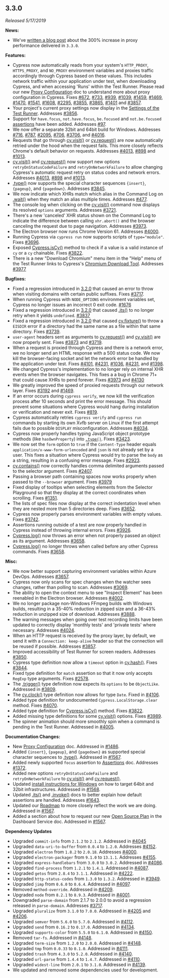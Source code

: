 ## 3.3.0

*Released 5/17/2019*

**News:**

- We've [written a blog post](https://www.cypress.io/blog/2019/05/22/how-we-improved-network-speed-by-300-in-cypress-3-3-0/) about the 300% increase in proxy performance delivered in `3.3.0`.

**Features:**

- Cypress now automatically reads from your system's `HTTP_PROXY`, `HTTPS_PROXY`, and `NO_PROXY` environment variables and proxies traffic accordingly through Cypress based on these values. This includes network traffic within your application under test, when downloading Cypress, and when accessing 'Runs' within the Test Runner. Please read our new [Proxy Configuration](/guides/references/proxy-configuration) doc to understand more about proxy configuration in Cypress. Fixes [#672](https://github.com/cypress-io/cypress/issues/672), [#733](https://github.com/cypress-io/cypress/issues/733), [#939](https://github.com/cypress-io/cypress/issues/939), [#1039](https://github.com/cypress-io/cypress/issues/1039), [#1459](https://github.com/cypress-io/cypress/issues/1459), [#1469](https://github.com/cypress-io/cypress/issues/1469), [#1470](https://github.com/cypress-io/cypress/issues/1470), [#1541](https://github.com/cypress-io/cypress/issues/1541), [#1608](https://github.com/cypress-io/cypress/issues/1608), [#2295](https://github.com/cypress-io/cypress/issues/2295), [#3855](https://github.com/cypress-io/cypress/issues/3855), [#3865](https://github.com/cypress-io/cypress/issues/3865), [#1401](https://github.com/cypress-io/cypress/issues/1401) and [#3857](https://github.com/cypress-io/cypress/issues/3857).
- Your project's current proxy settings now display in the [Settings of the Test Runner](/guides/references/proxy-configuration#View-proxy-settings-in-Cypress). Addresses [#3856](https://github.com/cypress-io/cypress/issues/3856).
- Support for `have.focus`, `not.have.focus`, `be.focused` and `not.be.focused` [assertions](/guides/references/assertions) have been added. Addresses [#97](https://github.com/cypress-io/cypress/issues/97).
- We now offer a separate 32bit and 64bit build for Windows. Addresses [#716](https://github.com/cypress-io/cypress/issues/716), [#787](https://github.com/cypress-io/cypress/issues/787), [#2095](https://github.com/cypress-io/cypress/issues/2095), [#706](https://github.com/cypress-io/cypress/issues/706), [#3706](https://github.com/cypress-io/cypress/issues/3706), and [#4016](https://github.com/cypress-io/cypress/issues/4016).
- Requests that go through [cy.visit()](/api/commands/visit) or [cy.request()](/api/commands/request) are now automatically retried under the hood when the request fails. This more closely reflects Chrome's default behavior on requests. Addresses [#4013](https://github.com/cypress-io/cypress/issues/4013), [#898](https://github.com/cypress-io/cypress/issues/898) and [#1013](https://github.com/cypress-io/cypress/issues/1013).
- [cy.visit()](/api/commands/visit) and [cy.request()](/api/commands/request) now support new options `retryOnStatusCodeFailure` and `retryOnNetworkFailure` to allow changing Cypress's automatic request retry on status codes and network errors. Addresses [#4013](https://github.com/cypress-io/cypress/issues/4013), [#898](https://github.com/cypress-io/cypress/issues/898) and [#1013](https://github.com/cypress-io/cypress/issues/1013).
- [.type()](/api/commands/type) now supports the special character sequences `{insert}`, `{pageup}`, and `{pagedown}`. Addresses [#3845](https://github.com/cypress-io/cypress/issues/3845).
- We now indicate which XHRs match which alias in the Command Log on [.wait()](/api/commands/wait) when they match an alias multiple times. Addresses [#477](https://github.com/cypress-io/cypress/issues/477).
- The console log when clicking on the [cy.visit()](/api/commands/visit) command now displays its resolved `options` arguments. Addresses [#3721](https://github.com/cypress-io/cypress/issues/3721).
- There's a new 'canceled' XHR status shown on the Command Log to indicate the difference between calling `xhr.abort()` and the browser canceling the request due to page navigation. Addresses [#3973](https://github.com/cypress-io/cypress/issues/3973).
- The Electron browser now runs Chrome Version 61. Addresses [#4000](https://github.com/cypress-io/cypress/issues/4000).
- Running Cypress via `cypress run` now supports scripts of `type="module"`. Fixes [#3696](https://github.com/cypress-io/cypress/issues/3696).
- Exposed [Cypress.isCy()](/api/cypress-api/iscy) method to check if a value is a valid instance of `cy` or a `cy` chainable. Fixes [#3822](https://github.com/cypress-io/cypress/issues/3822).
- There is a new "Download Chromium" menu item in the "Help" menu of the Test Runner links to Cypress's [Chromium Download Tool](https://on.cypress.io/chromium-downloads). Addresses [#3977](https://github.com/cypress-io/cypress/issues/3977)

**Bugfixes:**

- Fixed a regression introduced in [3.2.0](/guides/references/changelog#3-2-0) that caused an error to throw when visiting domains with certain public suffixes. Fixes [#3717](https://github.com/cypress-io/cypress/issues/3717).
- When running Cypress with `NODE_OPTIONS` environment variables set, Cypress no longer issues an incorrect 0 exit code. [#1676](https://github.com/cypress-io/cypress/issues/1676)
- Fixed a regression introduced in [3.2.0](/guides/references/changelog#3-2-0) that caused [.its()](/api/commands/its) to no longer retry when it yields `undefined`. [#3837](https://github.com/cypress-io/cypress/issues/3837)
- Fixed a regression introduced in [3.2.0](/guides/references/changelog#3-2-0) that caused [cy.fixture()](/api/commands/fixture) to throw a `EISDIR` error if a directory had the same name as a file within that same directory. Fixes [#3739](https://github.com/cypress-io/cypress/issues/3739).
- `user-agent` headers sent as arguments to [cy.request()](/api/commands/request) and [cy.visit()](/api/commands/visit) are now properly sent. Fixes [#3873](https://github.com/cypress-io/cypress/issues/3873) and [#3719](https://github.com/cypress-io/cypress/issues/3719).
- When a request is proxied through Cypress and there is a network error, we no longer send an HTML response with a 500 status code. We now  kill the browser-facing socket and let the network error be handled by the application under test. Fixes [#4101](https://github.com/cypress-io/cypress/issues/4101), [#4231](https://github.com/cypress-io/cypress/issues/4231), [#1036](https://github.com/cypress-io/cypress/issues/1036), [#4231](https://github.com/cypress-io/cypress/issues/4231), and [#1398](https://github.com/cypress-io/cypress/issues/1398).
- We changed Cypress's implementation to no longer rely on internal XHR events when the browser navigates. This fixes a a bug in Chrome 71+ that could cause XHRs to pend forever. Fixes [#3973](https://github.com/cypress-io/cypress/issues/3973) and [#4130](https://github.com/cypress-io/cypress/issues/4130)
- We greatly improved the speed of proxied requests through our network layer. Fixes [#3192](https://github.com/cypress-io/cypress/issues/3192) and [#1469](https://github.com/cypress-io/cypress/issues/1469).
- If an error occurs during `cypress verify`, we now kill the verification process after 10 seconds and print the error message. This should prevent some situations where Cypress would hang during installation or verification and never exit. Fixes [#819](https://github.com/cypress-io/cypress/issues/819).
- Cypress automatically retries `cypress verify` and `cypress run` commands by starting its own Xvfb server on Linux if the first attempt fails due to possible `DISPLAY` misconfiguration. Addresses [#4034](https://github.com/cypress-io/cypress/issues/4034).
- Cypress now properly handles typing JavaScript object prototype methods (like `hasOwnProperty`) into [`.type()`](/api/commands/type). Fixes [#3423](https://github.com/cypress-io/cypress/issues/3423).
- We now set the `form` option to `true` if the `Content-Type` header equals `application/x-www-form-urlencoded` and `json` is not already set by a user. This fixes a situation where Cypress would try to parse the `body` as a string, resulting in a confusing error message. Fixes [#2923](https://github.com/cypress-io/cypress/issues/2923).
- [cy.contains()](/api/commands/contains) now correctly handles comma delimited arguments passed to the selector argument.  Fixes [#2407](https://github.com/cypress-io/cypress/issues/2407).
- Passing a browser path containing spaces now works properly when passed to the `--browser` argument. Fixes [#3979](https://github.com/cypress-io/cypress/issues/3979)
- Fixed display of tooltips when selecting elements from the Selector Playground so that they display at the correct coordinates when scrolling. Fixes [#1351](https://github.com/cypress-io/cypress/issues/1351).
- The lists of spec files now display at the correct indentation level when they are nested more than 5 directories deep. Fixes [#3652](https://github.com/cypress-io/cypress/issues/3652).
- Cypress now properly parses environment variables with empty values. Fixes [#3742](https://github.com/cypress-io/cypress/issues/3742).
- Assertions running outside of a test are now properly handled in Cypress instead of throwing internal errors. Fixes [#3926](https://github.com/cypress-io/cypress/issues/3926).
- [Cypress.log()](/api/cypress-api/cypress-log) now throws an error when not properly passed an object as its argument. Addresses [#3658](https://github.com/cypress-io/cypress/issues/3658).
- [Cypress.log()](/api/cypress-api/cypress-log) no longer throws when called before any other Cypress commands. Fixes [#3658](https://github.com/cypress-io/cypress/issues/3658).

**Misc:**

- We now better support capturing environment variables within Azure DevOps. Addresses [#3657](https://github.com/cypress-io/cypress/issues/3657).
- Cypress now only scans for spec changes when the watcher sees changes, rather than polling to scan. Addresses [#3069](https://github.com/cypress-io/cypress/issues/3069).
- The ability to open the context menu to see "Inspect Element" has been reenabled in the Electron browser. Addresses [#4002](https://github.com/cypress-io/cypress/issues/4002).
- We no longer package non-Windows FFmpeg builds with Windows builds, resulting in a 35-40% reduction in zipped size and a 36-43% reduction in unzipped size of download. Addresses [#3888](https://github.com/cypress-io/cypress/issues/3888).
- The warning messages when going over test recording limits have been updated to correctly display 'monthly tests' and 'private tests' where necessary. Addresses [#4024](https://github.com/cypress-io/cypress/issues/4024).
- When an HTTP request is received by the proxy layer, by default, we send it with a `Connection: keep-alive` header so that the connection will be reused if possible. Addresses [#3857](https://github.com/cypress-io/cypress/issues/3857).
- Improved accessibility of Test Runner for screen readers. Addresses [#3850](https://github.com/cypress-io/cypress/issues/3850).
- Cypress type definition now allow a `timeout` option in [cy.hash()](/api/commands/hash). Fixes [#3844](https://github.com/cypress-io/cypress/issues/3844).
- Fixed type definition for `match` assertion so that it now only accepts `RegExp` type arguments. Fixes [#2578](https://github.com/cypress-io/cypress/issues/2578).
- The [.trigger()](/api/commands/trigger) type definition now expects its `options` to be `ObjectLike`. Addressed in [#3809](https://github.com/cypress-io/cypress/pull/3809).
- The [cy.clock()](/api/commands/clock) type definition now allows for type `Date`. Fixed in [#4106](https://github.com/cypress-io/cypress/pull/4106).
- Added type definition for undocumented `Cypress.LocalStorage.clear` method. Fixes [#4070](https://github.com/cypress-io/cypress/issues/4070).
- Added type definition for [Cypress.isCy()](/api/cypress-api/iscy) method. Fixes [#3822](https://github.com/cypress-io/cypress/issues/3822).
- Added missing type definitions for some [cy.visit()](/api/commands/visit) options. Fixes [#3989](https://github.com/cypress-io/cypress/issues/3989).
- The spinner animation should more smoothly spin when a command is pending in the Test Runner. Addressed in [#4005](https://github.com/cypress-io/cypress/pull/4005).

**Documentation Changes:**

- New [Proxy Configuration](/guides/references/proxy-configuration) doc. Addressed in [#1486](https://github.com/cypress-io/cypress-documentation/pull/1486).
- Added `{insert}`, `{pageup}`, and `{pagedown}` as supported special character sequences to [.type()](/api/commands/type#Arguments). Addressed in [#1567](https://github.com/cypress-io/cypress-documentation/pull/1567).
- Added newly supported `focus` assertion to [Assertions](/guides/references/assertions) doc. Addresses [#1372](https://github.com/cypress-io/cypress-documentation/pull/1372).
- Added new options `retryOnStatusCodeFailure` and `retryOnNetworkFailure` to [cy.visit()](/api/commands/visit) and [cy.request()](/api/commands/request).
- Updated [install instructions for Windows](/guides/getting-started/installing-cypress#Download-URLs) on how to target 64bit and 32bit infrastructures. Addressed in [#1568](https://github.com/cypress-io/cypress-documentation/issues/1568).
- Updated [.its()](/api/commands/its) and [.invoke()](/api/commands/invoke) docs to better explain how default assertions are handled. Addresses [#1643](https://github.com/cypress-io/cypress-documentation/issues/1643).
- Updated our [Roadmap](/guides/references/roadmap) to more closely reflect the work we are doing. Addressed in [#1567](https://github.com/cypress-io/cypress-documentation/pull/1639).
- Added a section about how to request our new [Open Source Plan](/guides/dashboard/organizations#Open-Source-Plan) in the Dashboard Service doc. Addressed in [#1567](https://github.com/cypress-io/cypress-documentation/pull/1584).

**Dependency Updates**

- Upgraded `commit-info` from `2.1.2` to `2.1.2`. Addressed in [#4045](https://github.com/cypress-io/cypress/pull/4045)
- Upgraded `data-uri-to-buffer` from `0.0.4` to `1.2.0`. Addresses [#4152](https://github.com/cypress-io/cypress/issues/4152).
- Upgraded `electron` from `1.8.2` to `2.0.18`. Addresses [#4000](https://github.com/cypress-io/cypress/issues/4000).
- Upgraded `electron-packager` from `9.1.0` to `13.1.1`. Addresses [#4155](https://github.com/cypress-io/cypress/issues/4155).
- Upgraded `express-handlebars` from `3.0.0` to `3.0.2`. Addressed in [#4086](https://github.com/cypress-io/cypress/pull/4086).
- Upgraded `find-process` from `1.2.1` to `1.4.1`. Addressed in [#4087](https://github.com/cypress-io/cypress/pull/4087).
- Upgraded `getos` from `2.8.4` to `3.1.1`. Addressed in [#4222](https://github.com/cypress-io/cypress/pull/4222).
- Upgraded `http-status-codes` from `1.3.0` to `1.3.2`. Addressed in [#3949](https://github.com/cypress-io/cypress/pull/3949).
- Upgraded `jimp` from `0.6.0` to `0.6.4`. Addressed in [#4097](https://github.com/cypress-io/cypress/pull/4097).
- Removed `method-override`. Addressed in [#4209](https://github.com/cypress-io/cypress/pull/4209).
- Upgraded `node` from `8.2.1` to `8.9.3`. Addressed in [#4001](https://github.com/cypress-io/cypress/pull/4001).
- Downgraded `parse-domain` from 2.1.7 to 2.0.0 to avoid a regression released in `parse-domain`. Addresses [#3717](https://github.com/cypress-io/cypress/issues/3717).
- Upgraded `pluralize` from `3.1.0` to `7.0.0`. Addressed in [#4205](https://github.com/cypress-io/cypress/pull/4205) and [#4206](https://github.com/cypress-io/cypress/pull/4206).
- Upgraded `semver` from `5.6.0` to `5.7.0`. Addressed in [#4112](https://github.com/cypress-io/cypress/pull/4112).
- Upgraded `send` from `0.16.2` to `0.17.0`. Addressed in [#4134](https://github.com/cypress-io/cypress/pull/4134).
- Upgraded `supports-color` from `5.5.0` to `6.1.0`. Addressed in [#4150](https://github.com/cypress-io/cypress/pull/4150).
- Removed `tar-fs`. Addressed in [#4148](https://github.com/cypress-io/cypress/pull/4148).
- Upgraded `term-size` from `1.2.0` to `2.0.0`. Addressed in [#4148](https://github.com/cypress-io/cypress/pull/4148).
- Upgraded `tmp` from `0.0.33` to `0.1.0`. Addressed in [#4111](https://github.com/cypress-io/cypress/pull/4111).
- Upgraded `trash` from `4.3.0` to `5.2.0`. Addressed in [#4140](https://github.com/cypress-io/cypress/pull/4140).
- Upgraded `url-parse` from `1.4.4` to `1.4.7`. Addressed in [#4110](https://github.com/cypress-io/cypress/pull/4110).
- Upgraded `widest-line` from `2.0.1` to `3.1.0`. Addressed in [#4139](https://github.com/cypress-io/cypress/pull/4139).
- We updated and removed some dependencies used for development.


